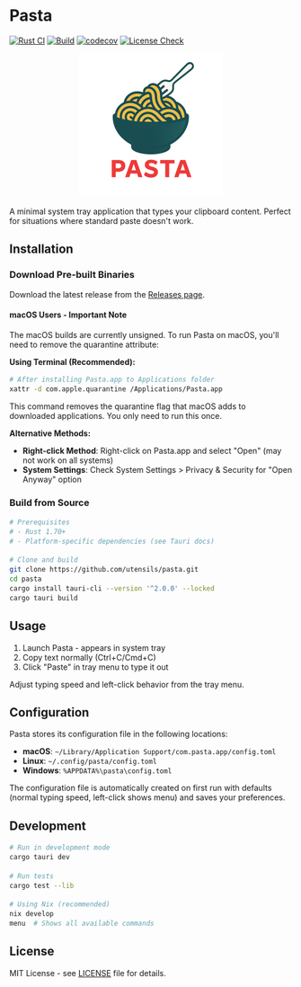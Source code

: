 # Pasta

[![Rust CI](https://github.com/utensils/pasta/actions/workflows/rust.yml/badge.svg)](https://github.com/utensils/pasta/actions/workflows/rust.yml)
[![Build](https://github.com/utensils/pasta/actions/workflows/build.yml/badge.svg)](https://github.com/utensils/pasta/actions/workflows/build.yml)
[![codecov](https://codecov.io/gh/utensils/pasta/graph/badge.svg)](https://codecov.io/gh/utensils/pasta)
[![License Check](https://github.com/utensils/pasta/actions/workflows/license-check.yml/badge.svg)](https://github.com/utensils/pasta/actions/workflows/license-check.yml)

<p align="center">
  <img src="src-tauri/assets/logo.png" alt="Pasta Logo" width="256" height="256">
</p>

A minimal system tray application that types your clipboard content. Perfect for situations where standard paste doesn't work.

## Installation

### Download Pre-built Binaries

Download the latest release from the [Releases page](https://github.com/utensils/pasta/releases).

#### macOS Users - Important Note

The macOS builds are currently unsigned. To run Pasta on macOS, you'll need to remove the quarantine attribute:

**Using Terminal (Recommended):**
```bash
# After installing Pasta.app to Applications folder
xattr -d com.apple.quarantine /Applications/Pasta.app
```

This command removes the quarantine flag that macOS adds to downloaded applications. You only need to run this once.

**Alternative Methods:**
- **Right-click Method**: Right-click on Pasta.app and select "Open" (may not work on all systems)
- **System Settings**: Check System Settings > Privacy & Security for "Open Anyway" option

### Build from Source

```bash
# Prerequisites
# - Rust 1.70+
# - Platform-specific dependencies (see Tauri docs)

# Clone and build
git clone https://github.com/utensils/pasta.git
cd pasta
cargo install tauri-cli --version '^2.0.0' --locked
cargo tauri build
```

## Usage

1. Launch Pasta - appears in system tray
2. Copy text normally (Ctrl+C/Cmd+C)
3. Click "Paste" in tray menu to type it out

Adjust typing speed and left-click behavior from the tray menu.

## Configuration

Pasta stores its configuration file in the following locations:

- **macOS**: `~/Library/Application Support/com.pasta.app/config.toml`
- **Linux**: `~/.config/pasta/config.toml`
- **Windows**: `%APPDATA%\pasta\config.toml`

The configuration file is automatically created on first run with defaults (normal typing speed, left-click shows menu) and saves your preferences.

## Development

```bash
# Run in development mode
cargo tauri dev

# Run tests
cargo test --lib

# Using Nix (recommended)
nix develop
menu  # Shows all available commands
```

## License

MIT License - see [LICENSE](LICENSE) file for details.